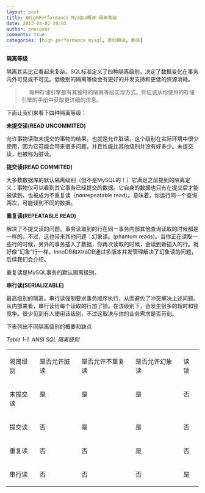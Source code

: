 ```yaml
---
layout: post
title: 《HighPerformance MySQL》概译 隔离等级
date: 2013-04-02 20:03
author: onecoder
comments: true
categories: [high performance mysql, 原创翻译, 翻译]
---
```

<p>
	<strong>隔离等级</strong></p>
<p class="p1">
	隔离其实比它看起来复杂。SQL标准定义了四种隔离级别，决定了数据变化在事务内外可见或不可见。低级别的隔离等级会有更好的并发支持和更低的资源消耗。</p>
<blockquote>
	<p class="p1">
		&nbsp; &nbsp; &nbsp;每种存储引擎都有其独特的隔离等级实现方式。你应该从你使用的存储引擎的手册中获取更详细的信息。</p>
</blockquote>
<p class="p1">
	下面让我们来看下四种隔离等级：</p>
<p class="p1">
	<strong>未提交读(READ UNCOMMITED)</strong></p>
<p class="p1">
	允许事物读取未提交的事物的结果。也就是允许脏读。这个级别在实际环境中很少使用，因为它可能会带来很多问题，并且性能比其他级别并没有好多少。未提交读，也被称为脏读。</p>
<p class="p1">
	<strong>提交读(READ COMMITED)</strong></p>
<p class="p1">
	大多数数据库的默认隔离级别（但不是MySQL的！）它满足之前提到的隔离定义：事物仅可以看到其它事务已经提交的数据。它自身的数据也只有在提交后才能被读到。也被成为不重复读（nonrepeatable read）。意味着，你运行同一个查询两次，可能读到不同的数据。</p>
<p class="p1">
	<strong>重复读(REPEATABLE READ)</strong></p>
<p class="p1">
	解决了不提交读的问题。事务读取到的行在同一事务内部其他查询读取的时候都是一样的。不过，这也带来其他问题：幻象读。(phantom reads)。当你正在读取一些行的时候，另外的事务插入了数据，你再次读取的时候，会读到新插入的行。就好像&ldquo;幻象&rdquo;行一样。InnoDB和XtraDB通过多版本并发管理解决了幻象读的问题，后续我们会介绍。</p>
<p class="p1">
	重复读是MySQL事务的默认隔离级别。</p>
<p class="p1">
	<strong>串行读(SERIALIZABLE)</strong></p>
<p class="p1">
	最高级别的隔离。串行读强制要求事务顺序执行，从而避免了冲突解决上述问题。从内部来看，串行读给每个读取的行加了锁。在该级别下，会发生很多的超时和锁竞争。很少见到有人使用该级别，不过这取决与你的业务需求是否苛刻。</p>
<p class="p1">
	下表列出不同隔离级别的概要和缺点</p>
<p class="p3">
	<i>Table 1-1. ANSI SQL 隔离级别</i></p>
<table cellpadding="0" cellspacing="0" class="t1" width="782.0">
	<tbody>
		<tr>
			<td class="td1" valign="top">
				<p class="p3">
					隔离级别</p>
			</td>
			<td class="td2" valign="top">
				<p class="p3">
					是否允许脏读</p>
			</td>
			<td class="td3" valign="top">
				<p class="p4">
					是否允许不重复读</p>
			</td>
			<td class="td4" valign="top">
				<p class="p5">
					是否允许幻象读</p>
			</td>
			<td class="td5" valign="top">
				<p class="p4">
					读锁</p>
			</td>
		</tr>
		<tr>
			<td class="td1" valign="top">
				<p class="p4">
					未提交读</p>
			</td>
			<td class="td2" valign="top">
				<p class="p4">
					是</p>
			</td>
			<td class="td3" valign="top">
				<p class="p4">
					是</p>
			</td>
			<td class="td4" valign="top">
				<p class="p4">
					是</p>
			</td>
			<td class="td5" valign="top">
				<p class="p4">
					否</p>
			</td>
		</tr>
		<tr>
			<td class="td1" valign="top">
				<p class="p4">
					提交读</p>
			</td>
			<td class="td2" valign="top">
				<p class="p4">
					否</p>
			</td>
			<td class="td3" valign="top">
				<p class="p4">
					是</p>
			</td>
			<td class="td4" valign="top">
				<p class="p4">
					是</p>
			</td>
			<td class="td5" valign="top">
				<p class="p4">
					否</p>
			</td>
		</tr>
		<tr>
			<td class="td1" valign="top">
				<p class="p4">
					重复读</p>
			</td>
			<td class="td2" valign="top">
				<p class="p4">
					否</p>
			</td>
			<td class="td3" valign="top">
				<p class="p4">
					否</p>
			</td>
			<td class="td4" valign="top">
				<p class="p4">
					是</p>
			</td>
			<td class="td5" valign="top">
				<p class="p4">
					否</p>
			</td>
		</tr>
		<tr>
			<td class="td1" valign="top">
				<p class="p4">
					串行读</p>
			</td>
			<td class="td2" valign="top">
				<p class="p4">
					否</p>
			</td>
			<td class="td3" valign="top">
				<p class="p4">
					否</p>
			</td>
			<td class="td4" valign="top">
				<p class="p4">
					否</p>
			</td>
			<td class="td5" valign="top">
				<p class="p4">
					是</p>
			</td>
		</tr>
	</tbody>
</table>
<p>
	&nbsp;</p>

